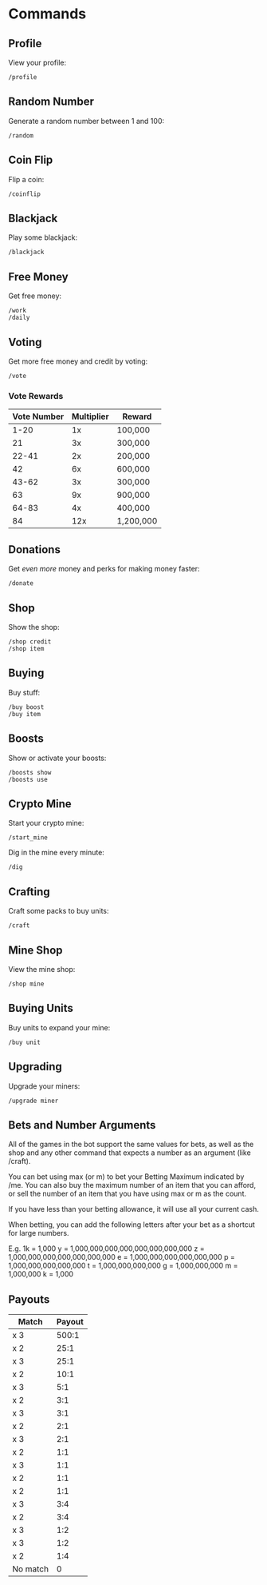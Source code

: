 # Commands

## Profile

View your profile:

```
/profile
```

## Random Number

Generate a random number between 1 and 100:

```
/random
```

## Coin Flip

Flip a coin:

```
/coinflip
```

## Blackjack

Play some blackjack:

```
/blackjack
```

## Free Money

Get free money:

```
/work
/daily
```

## Voting

Get more free money and credit by voting:

```
/vote
```

### Vote Rewards

| Vote Number | Multiplier | Reward     |
|-------------|------------|------------|
| 1-20        | 1x         | 100,000    |
| 21          | 3x         | 300,000    |
| 22-41       | 2x         | 200,000    |
| 42          | 6x         | 600,000    |
| 43-62       | 3x         | 300,000    |
| 63          | 9x         | 900,000    |
| 64-83       | 4x         | 400,000    |
| 84          | 12x        | 1,200,000  |

## Donations

Get _even more_ money and perks for making money faster:

```
/donate
```

## Shop

Show the shop:

```
/shop credit
/shop item
```

## Buying

Buy stuff:

```
/buy boost
/buy item
```

## Boosts

Show or activate your boosts:

```
/boosts show
/boosts use
```

## Crypto Mine

Start your crypto mine:

```
/start_mine
```

Dig in the mine every minute:

```
/dig
```

## Crafting

Craft some packs to buy units:

```
/craft
```

## Mine Shop

View the mine shop:

```
/shop mine
```

## Buying Units

Buy units to expand your mine:

```
/buy unit
```

## Upgrading

Upgrade your miners:

```
/upgrade miner
```

## Bets and Number Arguments

All of the games in the bot support the same values for bets, as well as the shop and any other command that expects a number as an argument (like /craft).

You can bet using max (or m) to bet your Betting Maximum indicated by /me. You can also buy the maximum number of an item that you can afford, or sell the number of an item that you have using max or m as the count.

If you have less than your betting allowance, it will use all your current cash.

When betting, you can add the following letters after your bet as a shortcut for large numbers.

E.g. 1k = 1,000
y  = 1,000,000,000,000,000,000,000,000
z  = 1,000,000,000,000,000,000,000
e  = 1,000,000,000,000,000,000
p  = 1,000,000,000,000,000
t  = 1,000,000,000,000
g  = 1,000,000,000
m  = 1,000,000
k  = 1,000

## Payouts

| Match | Payout  |
|-------|---------|
| x 3   | 500:1   |
| x 2   | 25:1    |
| x 3   | 25:1    |
| x 2   | 10:1    |
| x 3   | 5:1     |
| x 2   | 3:1     |
| x 3   | 3:1     |
| x 2   | 2:1     |
| x 3   | 2:1     |
| x 2   | 1:1     |
| x 3   | 1:1     |
| x 2   | 1:1     |
| x 2   | 1:1     |
| x 3   | 3:4     |
| x 2   | 3:4     |
| x 3   | 1:2     |
| x 3   | 1:2     |
| x 2   | 1:4     |
| No match | 0    |
